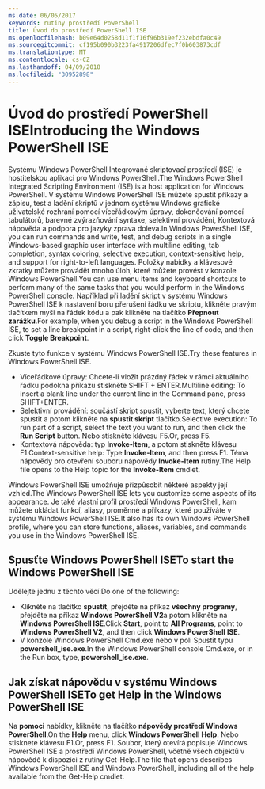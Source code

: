 ```yaml
---
ms.date: 06/05/2017
keywords: rutiny prostředí PowerShell
title: Úvod do prostředí PowerShell ISE
ms.openlocfilehash: b09e64d0258d11f1f16f96b319ef232ebdfa0c49
ms.sourcegitcommit: cf195b090b3223fa4917206dfec7f0b603873cdf
ms.translationtype: MT
ms.contentlocale: cs-CZ
ms.lasthandoff: 04/09/2018
ms.locfileid: "30952898"
---
```

# <a name="introducing-the-windows-powershell-ise"></a><span data-ttu-id="d0689-103">Úvod do prostředí PowerShell ISE</span><span class="sxs-lookup"><span data-stu-id="d0689-103">Introducing the Windows PowerShell ISE</span></span>

<span data-ttu-id="d0689-104">Systému Windows PowerShell Integrované skriptovací prostředí (ISE) je hostitelskou aplikaci pro Windows PowerShell.</span><span class="sxs-lookup"><span data-stu-id="d0689-104">The Windows PowerShell Integrated Scripting Environment (ISE) is a host application for Windows PowerShell.</span></span> <span data-ttu-id="d0689-105">V systému Windows PowerShell ISE můžete spustit příkazy a zápisu, test a ladění skriptů v jednom systému Windows grafické uživatelské rozhraní pomocí víceřádkovým úpravy, dokončování pomocí tabulátorů, barevné zvýrazňování syntaxe, selektivní provádění, Kontextová nápověda a podpora pro jazyky zprava doleva.</span><span class="sxs-lookup"><span data-stu-id="d0689-105">In Windows PowerShell ISE, you can run commands and write, test, and debug scripts in a single Windows-based graphic user interface with multiline editing, tab completion, syntax coloring, selective execution, context-sensitive help, and support for right-to-left languages.</span></span> <span data-ttu-id="d0689-106">Položky nabídky a klávesové zkratky můžete provádět mnoho úloh, které můžete provést v konzole Windows PowerShell.</span><span class="sxs-lookup"><span data-stu-id="d0689-106">You can use menu items and keyboard shortcuts to perform many of the same tasks that you would perform in the Windows PowerShell console.</span></span> <span data-ttu-id="d0689-107">Například při ladění skript v systému Windows PowerShell ISE k nastavení boru přerušení řádku ve skriptu, klikněte pravým tlačítkem myši na řádek kódu a pak klikněte na tlačítko **Přepnout zarážku**.</span><span class="sxs-lookup"><span data-stu-id="d0689-107">For example, when you debug a script in the Windows PowerShell ISE, to set a line breakpoint in a script, right-click the line of code, and then click **Toggle Breakpoint**.</span></span>

<span data-ttu-id="d0689-108">Zkuste tyto funkce v systému Windows PowerShell ISE.</span><span class="sxs-lookup"><span data-stu-id="d0689-108">Try these features in Windows PowerShell ISE.</span></span>

- <span data-ttu-id="d0689-109">Víceřádkové úpravy: Chcete-li vložit prázdný řádek v rámci aktuálního řádku podokna příkazu stiskněte SHIFT + ENTER.</span><span class="sxs-lookup"><span data-stu-id="d0689-109">Multiline editing: To insert a blank line under the current line in the Command pane, press SHIFT+ENTER.</span></span>
- <span data-ttu-id="d0689-110">Selektivní provádění: součástí skript spustit, vyberte text, který chcete spustit a potom klikněte na **spustit skript** tlačítko.</span><span class="sxs-lookup"><span data-stu-id="d0689-110">Selective execution: To run part of a script, select the text you want to run, and then click the **Run Script** button.</span></span> <span data-ttu-id="d0689-111">Nebo stiskněte klávesu F5.</span><span class="sxs-lookup"><span data-stu-id="d0689-111">Or, press F5.</span></span>
- <span data-ttu-id="d0689-112">Kontextová nápověda: typ **Invoke-Item**, a potom stiskněte klávesu F1.</span><span class="sxs-lookup"><span data-stu-id="d0689-112">Context-sensitive help: Type **Invoke-Item**, and then press F1.</span></span> <span data-ttu-id="d0689-113">Téma nápovědy pro otevření souboru nápovědy **Invoke-Item** rutiny.</span><span class="sxs-lookup"><span data-stu-id="d0689-113">The Help file opens to the Help topic for the **Invoke-Item** cmdlet.</span></span>

<span data-ttu-id="d0689-114">Windows PowerShell ISE umožňuje přizpůsobit některé aspekty její vzhled.</span><span class="sxs-lookup"><span data-stu-id="d0689-114">The Windows PowerShell ISE lets you customize some aspects of its appearance.</span></span> <span data-ttu-id="d0689-115">Je také vlastní profil prostředí Windows PowerShell, kam můžete ukládat funkcí, aliasy, proměnné a příkazy, které používáte v systému Windows PowerShell ISE.</span><span class="sxs-lookup"><span data-stu-id="d0689-115">It also has its own Windows PowerShell profile, where you can store functions, aliases, variables, and commands you use in the Windows PowerShell ISE.</span></span>

## <a name="to-start-the-windows-powershell-ise"></a><span data-ttu-id="d0689-116">Spusťte Windows PowerShell ISE</span><span class="sxs-lookup"><span data-stu-id="d0689-116">To start the Windows PowerShell ISE</span></span>

<span data-ttu-id="d0689-117">Udělejte jednu z těchto věcí:</span><span class="sxs-lookup"><span data-stu-id="d0689-117">Do one of the following:</span></span>

- <span data-ttu-id="d0689-118">Klikněte na tlačítko **spustit**, přejděte na příkaz **všechny programy**, přejděte na příkaz **Windows PowerShell V2**a potom klikněte na **Windows PowerShell ISE**.</span><span class="sxs-lookup"><span data-stu-id="d0689-118">Click **Start**, point to **All Programs**, point to **Windows PowerShell V2**, and then click **Windows PowerShell ISE**.</span></span>
- <span data-ttu-id="d0689-119">V konzole Windows PowerShell Cmd.exe nebo v poli Spustit typu **powershell_ise.exe**.</span><span class="sxs-lookup"><span data-stu-id="d0689-119">In the Windows PowerShell console Cmd.exe, or in the Run box, type, **powershell_ise.exe**.</span></span>

## <a name="to-get-help-in-the-windows-powershell-ise"></a><span data-ttu-id="d0689-120">Jak získat nápovědu v systému Windows PowerShell ISE</span><span class="sxs-lookup"><span data-stu-id="d0689-120">To get Help in the Windows PowerShell ISE</span></span>

<span data-ttu-id="d0689-121">Na **pomoci** nabídky, klikněte na tlačítko **nápovědy prostředí Windows PowerShell**.</span><span class="sxs-lookup"><span data-stu-id="d0689-121">On the **Help** menu, click **Windows PowerShell Help**.</span></span> <span data-ttu-id="d0689-122">Nebo stisknete klávesu F1.</span><span class="sxs-lookup"><span data-stu-id="d0689-122">Or, press F1.</span></span> <span data-ttu-id="d0689-123">Soubor, který otevírá popisuje Windows PowerShell ISE a prostředí Windows PowerShell, včetně všech objektů v nápovědě k dispozici z rutiny Get-Help.</span><span class="sxs-lookup"><span data-stu-id="d0689-123">The file that opens describes Windows PowerShell ISE and Windows PowerShell, including all of the help available from the Get-Help cmdlet.</span></span>